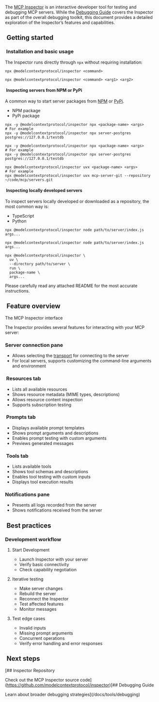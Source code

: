 The [MCP Inspector](https://github.com/modelcontextprotocol/inspector) is an interactive developer tool for testing and debugging MCP servers. While the [Debugging Guide](/docs/tools/debugging) covers the Inspector as part of the overall debugging toolkit, this document provides a detailed exploration of the Inspector’s features and capabilities.

## [​](#getting-started) Getting started

### [​](#installation-and-basic-usage) Installation and basic usage

The Inspector runs directly through `npx` without requiring installation:

```
npx @modelcontextprotocol/inspector <command>

```

```
npx @modelcontextprotocol/inspector <command> <arg1> <arg2>

```

#### [​](#inspecting-servers-from-npm-or-pypi) Inspecting servers from NPM or PyPi

A common way to start server packages from [NPM](https://npmjs.com) or [PyPi](https://pypi.com).

* NPM package
* PyPi package

```
npx -y @modelcontextprotocol/inspector npx <package-name> <args>
# For example
npx -y @modelcontextprotocol/inspector npx server-postgres postgres://127.0.0.1/testdb

```

```
npx -y @modelcontextprotocol/inspector npx <package-name> <args>
# For example
npx -y @modelcontextprotocol/inspector npx server-postgres postgres://127.0.0.1/testdb

```

```
npx @modelcontextprotocol/inspector uvx <package-name> <args>
# For example
npx @modelcontextprotocol/inspector uvx mcp-server-git --repository ~/code/mcp/servers.git

```

#### [​](#inspecting-locally-developed-servers) Inspecting locally developed servers

To inspect servers locally developed or downloaded as a repository, the most common
way is:

* TypeScript
* Python

```
npx @modelcontextprotocol/inspector node path/to/server/index.js args...

```

```
npx @modelcontextprotocol/inspector node path/to/server/index.js args...

```

```
npx @modelcontextprotocol/inspector \
  uv \
  --directory path/to/server \
  run \
  package-name \
  args...

```

Please carefully read any attached README for the most accurate instructions.

## [​](#feature-overview) Feature overview

The MCP Inspector interface

The Inspector provides several features for interacting with your MCP server:

### [​](#server-connection-pane) Server connection pane

* Allows selecting the [transport](/docs/concepts/transports) for connecting to the server
* For local servers, supports customizing the command-line arguments and environment

### [​](#resources-tab) Resources tab

* Lists all available resources
* Shows resource metadata (MIME types, descriptions)
* Allows resource content inspection
* Supports subscription testing

### [​](#prompts-tab) Prompts tab

* Displays available prompt templates
* Shows prompt arguments and descriptions
* Enables prompt testing with custom arguments
* Previews generated messages

### [​](#tools-tab) Tools tab

* Lists available tools
* Shows tool schemas and descriptions
* Enables tool testing with custom inputs
* Displays tool execution results

### [​](#notifications-pane) Notifications pane

* Presents all logs recorded from the server
* Shows notifications received from the server

## [​](#best-practices) Best practices

### [​](#development-workflow) Development workflow

1. Start Development

   * Launch Inspector with your server
   * Verify basic connectivity
   * Check capability negotiation
2. Iterative testing

   * Make server changes
   * Rebuild the server
   * Reconnect the Inspector
   * Test affected features
   * Monitor messages
3. Test edge cases

   * Invalid inputs
   * Missing prompt arguments
   * Concurrent operations
   * Verify error handling and error responses

## [​](#next-steps) Next steps

[## Inspector Repository

Check out the MCP Inspector source code](https://github.com/modelcontextprotocol/inspector)[## Debugging Guide

Learn about broader debugging strategies](/docs/tools/debugging)